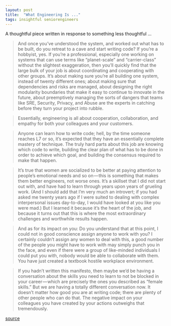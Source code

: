 ```yaml
---
layout: post
title:  "What Engineering Is ..."
tags: insightful seniorengineers
---
```


A thoughtful piece written in response to something less thoughtful ...

> And once you’ve understood the system, and worked out what has to be built, do you retreat to a cave and start writing code? If you’re a hobbyist, yes. If you’re a professional, especially one working on systems that can use terms like “planet-scale” and “carrier-class” without the slightest exaggeration, then you’ll quickly find that the large bulk of your job is about coordinating and cooperating with other groups. It’s about making sure you’re all building one system, instead of twenty different ones; about making sure that dependencies and risks are managed, about designing the right modularity boundaries that make it easy to continue to innovate in the future, about preemptively managing the sorts of dangers that teams like SRE, Security, Privacy, and Abuse are the experts in catching before they turn your project into rubble.

> Essentially, engineering is all about cooperation, collaboration, and empathy for both your colleagues and your customers.

> Anyone can learn how to write code; hell, by the time someone reaches L7 or so, it’s expected that they have an essentially complete mastery of technique. The truly hard parts about this job are knowing which code to write, building the clear plan of what has to be done in order to achieve which goal, and building the consensus required to make that happen.

> It’s true that women are socialized to be better at paying attention to people’s emotional needs and so on — this is something that makes them better engineers, not worse ones. It’s a skillset that I did not start out with, and have had to learn through years upon years of grueling work. (And I should add that I’m very much an introvert; if you had asked me twenty years ago if I were suited to dealing with complex interpersonal issues day-to-day, I would have looked at you like you were mad.) But I learned it because it’s the heart of the job, and because it turns out that this is where the most extraordinary challenges and worthwhile results happen.

> And as for its impact on you: Do you understand that at this point, I could not in good conscience assign anyone to work with you? I certainly couldn’t assign any women to deal with this, a good number of the people you might have to work with may simply punch you in the face, and even if there were a group of like-minded individuals I could put you with, nobody would be able to collaborate with them. You have just created a textbook hostile workplace environment.

> If you hadn’t written this manifesto, then maybe we’d be having a conversation about the skills you need to learn to not be blocked in your career — which are precisely the ones you described as “female skills.” But we are having a totally different conversation now. It doesn’t matter how good you are at writing code; there are plenty of other people who can do that. The negative impact on your colleagues you have created by your actions outweighs that tremendously.

[source](https://medium.com/@yonatanzunger/so-about-this-googlers-manifesto-1e3773ed1788)
